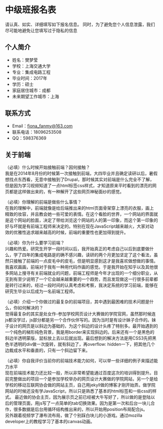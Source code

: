 # 中级班报名表

请认真、如实、详细填写如下报名信息。
同时，为了避免您个人信息泄露，我们尽可能地避免让您填写过于隐私的信息

## 个人简介


* 姓名：樊梦莹
* 学校：上海交通大学
* 专业：集成电路工程
* 毕业时间：2017年
* 学历：硕士
* 家庭居住城市：成都
* 未来期望工作城市：上海

## 联系方式

* Email：fiona_fanmy@163.com
* 联系电话：18096253508
* QQ：598376369

## 关于前端

（必填）什么时候开始接触前端？因何接触？  
我是在2014年8月份的时候第一次接触到前端，大四毕业并且确定读研以后，暑假想找点东西看，无意中接触到了Drupal，那时候其实对前端是什么完全不了解，但是因为学习视频知道了一点html标签css样式，才知道原来平时看到的漂亮的网页都是这样做出来的，有一种解开了这些网页神秘面纱的感觉。

（必填）你理解的前端是做些什么事情？  
在我的理解中，前端就像是给后端推出来的html页面骨架穿上漂亮的衣服，画上精致的妆容，并且教会她一些可爱的表情。在这个看脸的世界，一个网站的界面就是这个网站的脸面，决定了带给浏览这个网站的人的第一印象，而这个第一印象的好与坏就是有前端工程师来决定的。特别在现在JavaScript越来越火，大家对动效的优雅性追求越来越高的时候，前端的重要性也更加得到提升。

（必填）你为什么要学习前端？  
兴趣和热爱。研究生开学一段时间以后，我开始真正的考虑自己以后到底要做什么，学了四年的集成电路是的确不感兴趣，读研的两个月更加坚定了这个看法，虽然只接触了前端的一点皮毛中的皮毛，但是明显感到这才是我喜欢做想做的事情。我喜欢画画，前端对于我有一种用代码作画的感觉。于是我开始在知乎以及其他很多网站上搜寻有关前端就业的问题，前端工程师是今年才出现的一个细分职业，从无到有至少说明了一个它会越来越重要的一个趋势，而且发现做这一行很多前辈都是转行过来的，经过一段时间的认真考虑和考察，我决定系统的学习前端，能够在研究生毕业以后成为一名前端工程师。

（必填）介绍一个你做过的最复杂的前端项目，其中遇到最困难的技术问题是什么，你如何解决的？  
觉得最复杂的其实是处女作-参加学校网页设计大赛做的学院官网，虽然那时候连js都没学过，js部分都是另一个合作伙伴写的。因为当时是有设计妹子合作的。妹子设计的网页是以斜边为基础的，为这个斜边的设计头疼了特别多。最开始遇到的一个纯色的梯形纯色背景，我是用border来实现斜边的。后来还有一个是黑色的斜边半透明蒙版，鼠标放上去以后就出现。最后想到的解决方法是用CSS3先把黑色半透明的div做一次旋转，就有斜边了，再overflow: hidden一下，把其他几个边裁成水平和垂直的，只有一个斜边留下来。

（必填）你自我评价当前你的前端技术能力如何，可以举一些详细的例子来描述能力水平  
现在前端技术能力还比较一般，所以非常希望能通过百度这次的培训得到提升。目前完整做出的项目一个是参加学校举办的网页设计大赛做的学院网站，另一个是给学校的移动互联网协会做的网站主页，自己用jekyll做的博客才刚开始弄。做学院网站的时候还没有学JavaScript，所以只是熟悉了基本的html标签和一些css的样式。 最近做的协会主页，因为展示页之前已经被大牛写好了，所以做的是登陆以后的管理页面，用js写了一点简单的tab切换效果。因为是第一次和后台一块儿合作，很多数据是后台用循环结构推出来的，所以开始用position布局配合js。  
另外跟着视频学了瀑布流布局，做了个别踩白块儿的小游戏。通过mozilla developer上的教程学习了基本的canvas动画。
